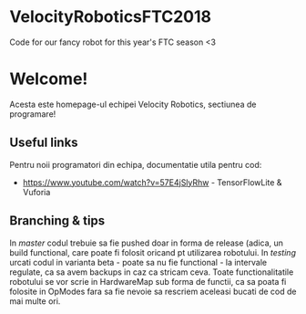 # VelocityRoboticsFTC2018
Code for our fancy robot for this year's FTC season &lt;3

# Welcome!

Acesta este homepage-ul echipei Velocity Robotics, sectiunea de programare!

## Useful links

Pentru noii programatori din echipa, documentatie utila pentru cod:
* https://www.youtube.com/watch?v=57E4jSlyRhw - TensorFlowLite & Vuforia


## Branching & tips

In *master* codul trebuie sa fie pushed doar in forma de release (adica, un build functional, care poate fi folosit oricand pt utilizarea robotului.
In *testing* urcati codul in varianta beta - poate sa nu fie functional - la intervale regulate, ca sa avem backups in caz ca stricam ceva.
Toate functionalitatile robotului se vor scrie in HardwareMap sub forma de functii, ca sa poata fi folosite in OpModes fara sa fie nevoie sa rescriem aceleasi bucati de cod de mai multe ori.

